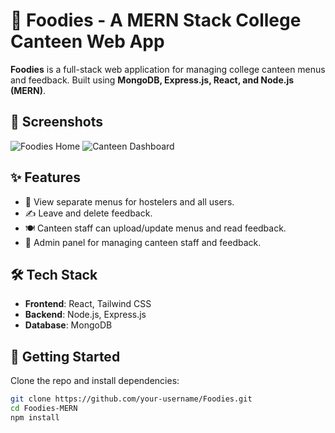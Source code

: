# 🍔 Foodies - A MERN Stack College Canteen Web App

**Foodies** is a full-stack web application for managing college canteen menus and feedback. Built using **MongoDB, Express.js, React, and Node.js (MERN)**.

## 📸 Screenshots
![Foodies Home](screenshots/home.png)
![Canteen Dashboard](screenshots/dashboard.png)

## ✨ Features
- 📜 View separate menus for hostelers and all users.
- ✍️ Leave and delete feedback.
- 🍽️ Canteen staff can upload/update menus and read feedback.
- 🔑 Admin panel for managing canteen staff and feedback.

## 🛠 Tech Stack
- **Frontend**: React, Tailwind CSS
- **Backend**: Node.js, Express.js
- **Database**: MongoDB

## 🚀 Getting Started
Clone the repo and install dependencies:
```bash
git clone https://github.com/your-username/Foodies.git
cd Foodies-MERN
npm install
